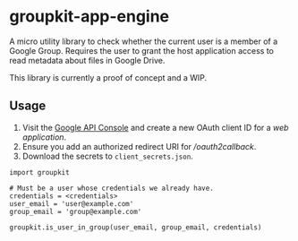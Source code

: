 # groupkit-app-engine

A micro utility library to check whether the current user is a member of a
Google Group. Requires the user to grant the host application access to
read metadata about files in Google Drive.

This library is currently a proof of concept and a WIP.

## Usage

1. Visit the [Google API
   Console](https://console.cloud.google.com/apis/credentials) and create a new
   OAuth client ID for a *web application*.
1. Ensure you add an authorized redirect URI for */oauth2callback*.
1. Download the secrets to `client_secrets.json`.

```
import groupkit

# Must be a user whose credentials we already have.
credentials = <credentials>
user_email = 'user@example.com'
group_email = 'group@example.com'

groupkit.is_user_in_group(user_email, group_email, credentials)
```

